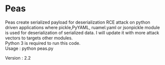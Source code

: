 # Peas
Peas create serialized payload for deserialization RCE attack on python driven applications where pickle,PyYAML, ruamel.yaml or jsonpickle module is used for deserialization of serialized data. I will update it with more attack vectors to targets other modules.<br>
Python 3 is required to run this code.<br>
Usage : python peas.py

Version : 2.2
